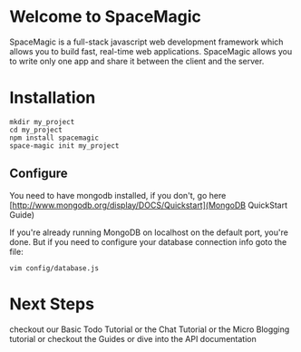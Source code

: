Welcome to SpaceMagic
=====================

  SpaceMagic is a full-stack javascript web development framework which allows
you to build fast, real-time web applications.  SpaceMagic allows you to write only
one app and share it between the client and the server.

Installation
============

```
mkdir my_project
cd my_project
npm install spacemagic
space-magic init my_project
```

Configure
---------

  You need to have mongodb installed, if you don't, go here
[http://www.mongodb.org/display/DOCS/Quickstart](MongoDB QuickStart Guide)

  If you're already running MongoDB on localhost on the default port, you're done.
But if you need to configure your database connection info goto the file:

```
vim config/database.js

```

Next Steps
==========

checkout our Basic Todo Tutorial
or the Chat Tutorial
or the Micro Blogging tutorial
or checkout the Guides
or dive into the API documentation

